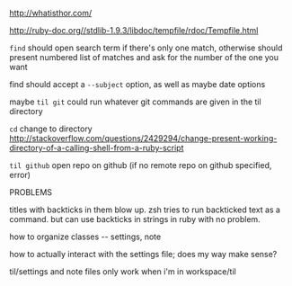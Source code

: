 http://whatisthor.com/

http://ruby-doc.org//stdlib-1.9.3/libdoc/tempfile/rdoc/Tempfile.html




`find` should open search term if there's only one match, otherwise should present numbered list of matches and ask for the number of the one you want

find should accept a `--subject` option, as well as maybe date options




maybe `til git` could run whatever git commands are given in the til directory


`cd` change to directory
http://stackoverflow.com/questions/2429294/change-present-working-directory-of-a-calling-shell-from-a-ruby-script

`til github`  open repo on github (if no remote repo on github specified, error)




PROBLEMS

titles with backticks in them blow up. zsh tries to run backticked text as a command. but can use backticks in strings in ruby with no problem.

how to organize classes -- settings, note

how to actually interact with the settings file; does my way make sense?

til/settings and note files only work when i'm in workspace/til




